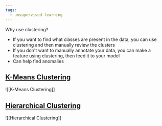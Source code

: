 ```yaml
---
tags:
  - unsupervised-learning
---
```


Why use clustering?
- If you want to find what classes are present in the data, you can use clustering and then manually review the clusters
- If you don't want to manually annotate your data, you can make a feature using clustering, then feed it to your model
- Can help find anomalies

## [K-Means Clustering](K-Means%20Clustering.md)

![[K-Means Clustering]]

## [Hierarchical Clustering](Hierarchical%20Clustering.md)

![[Hierarchical Clustering]]
